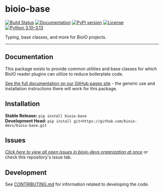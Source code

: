 # bioio-base

[![Build Status](https://github.com/bioio-devs/bioio-base/actions/workflows/ci.yml/badge.svg)](https://github.com/bioio-devs/bioio-base/actions)
[![Documentation](https://github.com/bioio-devs/bioio-base/actions/workflows/docs.yml/badge.svg)](https://bioio-devs.github.io/bioio-base)
[![PyPI version](https://badge.fury.io/py/bioio-base.svg)](https://badge.fury.io/py/bioio-base)
[![License](https://img.shields.io/badge/License-BSD%203--Clause-blue.svg)](https://opensource.org/licenses/BSD-3-Clause)
[![Python 3.10–3.13](https://img.shields.io/badge/python-3.10--3.13-blue.svg)](https://www.python.org/downloads/)

Typing, base classes, and more for BioIO projects.

---

## Documentation

This package exists to provide common utilities and base classes for which BioIO reader plugins can utilize to reduce boilerplate code.

[See the full documentation on our GitHub pages site](https://bioio-devs.github.io/bioio/OVERVIEW.html) - the generic use and installation instructions there will work for this package.

## Installation

**Stable Release:** `pip install bioio-base`<br>
**Development Head:** `pip install git+https://github.com/bioio-devs/bioio-base.git`

## Issues
[_Click here to view all open issues in bioio-devs organization at once_](https://github.com/search?q=user%3Abioio-devs+is%3Aissue+is%3Aopen&type=issues&ref=advsearch) or check this repository's issue tab.


## Development

See [CONTRIBUTING.md](CONTRIBUTING.md) for information related to developing the code.
